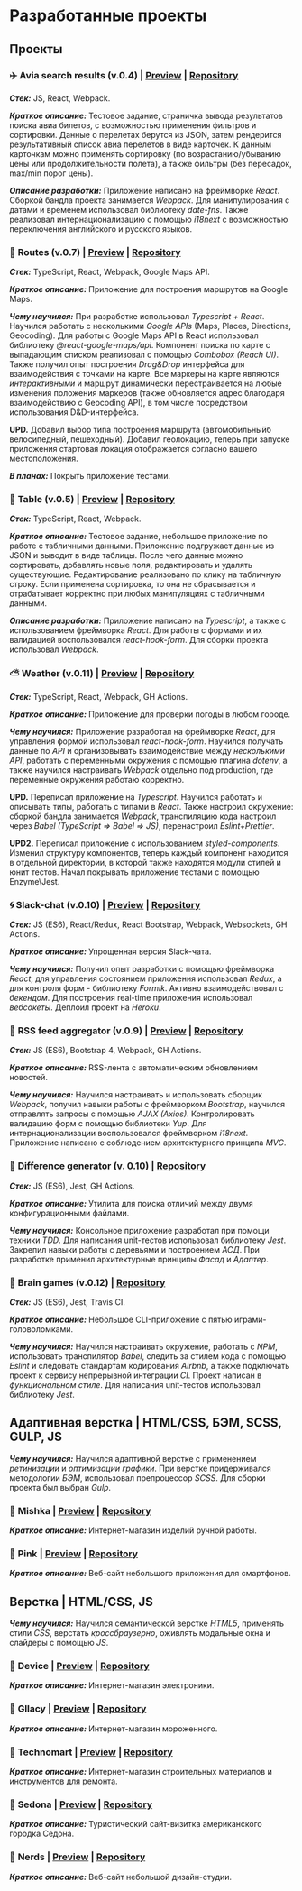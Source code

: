 # Разработанные проекты

## Проекты

### :airplane: **Avia search results (v.0.4)** | [Preview](https://test-task-gridnine-systems.vercel.app/) | [Repository](https://github.com/it-amalker/test-task-gridnine-systems)

**_Стек:_** JS, React, Webpack.

**_Краткое описание:_** Тестовое задание, страничка вывода результатов поиска авиа билетов, с возможностью применения фильтров и сортировки. Данные о перелетах берутся из JSON, затем рендерится результативный список авиа перелетов в виде карточек. К данным карточкам можно применять сортировку (по возрастанию/убыванию цены или продолжительности полета), а также фильтры (без пересадок, max/min порог цены).

**_Описание разработки:_** Приложение написано на фреймворке _React_. Сборкой бандла проекта занимается _Webpack_. Для манипулирования с датами и временем использовал библиотеку _date-fns_. Также реализовал интернационализацию с помощью _i18next_ с возможностью переключения английского и русского языков.

### :round_pushpin: **Routes (v.0.7)** | [Preview](https://routes-app.amalker.vercel.app/) | [Repository](https://github.com/it-amalker/routes-app)

**_Стек:_** TypeScript, React, Webpack, Google Maps API.

**_Краткое описание:_** Приложение для построения маршрутов на Google Maps.

**_Чему научился:_** При разработке использовал _Typescript + React_. Научился работать с несколькими _Google APIs_ (Maps, Places, Directions, Geocoding). Для работы с Google Maps API в React использовал библиотеку _@react-google-maps/api_. Компонент поиска по карте с выпадающим списком реализовал с помощью _Combobox (Reach UI)_. Также получил опыт построения _Drag&Drop_ интерфейса для взаимодействия с точками на карте. Все маркеры на карте являются _интерактивными_ и маршрут динамически перестраивается на любые изменения положения маркеров (также обновляется адрес благодаря взаимодействию с Geocoding API), в том числе посредством использования D&D-интерфейса.

**UPD.** Добавил выбор типа построения маршрута (автомобильныйб велосипедный, пешеходный). Добавил геолокацию, теперь при запуске приложения стартовая локация отображается согласно вашего местоположения.

**_В планах:_** Покрыть приложение тестами.

### :page_facing_up: **Table (v.0.5)** | [Preview](https://test-task-bim-info-ru.amalker.now.sh/) | [Repository](https://github.com/it-amalker/test-task-bim-info-ru)

**_Стек:_** TypeScript, React, Webpack.

**_Краткое описание:_** Тестовое задание, небольшое приложение по работе с табличными данными. Приложение подгружает данные из JSON и выводит в виде таблицы. После чего данные можно сортировать, добавлять новые поля, редактировать и удалять существующие. Редактирование реализовано по клику на табличную строку. Если применена сортировка, то она не сбрасывается и отрабатывает корректно при любых манипуляциях с табличными данными.

**_Описание разработки:_** Приложение написано на _Typescript_, а также с использованием фреймворка _React_. Для работы с формами и их валидацией воспользовался _react-hook-form_. Для сборки проекта использовал _Webpack_.

### :partly_sunny: **Weather (v.0.11)** | [Preview](https://weather-puce.now.sh/) | [Repository](https://github.com/it-amalker/Weather)

**_Стек:_** TypeScript, React, Webpack, GH Actions.

**_Краткое описание:_** Приложение для проверки погоды в любом городе.

**_Чему научился:_** Приложение разработал на фреймворке _React_, для управления формой использовал _react-hook-form_. Научился получать данные по _API_ и организовывать взаимодействие между _несколькими API_, работать с переменными окружения с помощью плагина _dotenv_, а также научился настраивать _Webpack_ отдельно под production, где переменные окружения работаю корректно.

**UPD.** Переписал приложение на _Typescript_. Научился работать и описывать типы, работать с типами в _React_. Также настроил окружение: сборкой бандла занимается _Webpack_, транспиляцию кода настроил через _Babel (TypeScript => Babel => JS)_, перенастроил _Eslint+Prettier_.

**UPD2.** Переписал приложение c использованием _styled-components_. Изменил структуру компонентов, теперь каждый компонент находится в отдельной директории, в которой также находятся модули стилей и юнит тестов. Начал покрывать приложение тестами с помощью Enzyme\Jest.

### :cyclone: **Slack-chat (v.0.10)** | [Preview](https://fast-lake-13387.herokuapp.com/) | [Repository](https://github.com/it-amalker/frontend-project-lvl4)

**_Стек:_** JS (ES6), React/Redux, React Bootstrap, Webpack, Websockets, GH Actions.

**_Краткое описание:_** Упрощенная версия Slack-чата.

**_Чему научился:_** Получил опыт разработки с помощью фреймворка _React_, для управления состоянием приложения использовал _Redux_, а для контроля форм - библиотеку _Formik_. Активно взаимодействовал с _бекендом_. Для построения real-time приложения использовал _вебсокеты_. Деплоил проект на _Heroku_.

### :newspaper: **RSS feed aggregator (v.0.9)** | [Preview](https://frontend-project-lvl3-nu.now.sh/) | [Repository](https://github.com/it-amalker/frontend-project-lvl3)

**_Стек:_** JS (ES6), Bootstrap 4, Webpack, GH Actions.

**_Краткое описание:_** RSS-лента с автоматическим обновлением новостей.

**_Чему научился:_** Научился настраивать и использовать сборщик _Webpack_, получил навыки работы с фреймворком _Bootstrap_, научился отправлять запросы с помощью _AJAX (Axios)_. Контролировать валидацию форм с помощью библиотеки _Yup_. Для интернационализации воспользовался фреймворком _i18next_. Приложение написано с соблюдением архитектурного принципа _MVC_.

### :mag_right: **Difference generator (v. 0.10)** | [Repository](https://github.com/it-amalker/frontend-project-lvl2)

**_Стек:_** JS (ES6), Jest, GH Actions.

**_Краткое описание:_** Утилита для поиска отличий между двумя конфигурационными файлами.

**_Чему научился:_** Консольное приложение разработал при помощи техники _TDD_. Для написания unit-тестов использовал библиотеку _Jest_. Закрепил навыки работы с деревьями и построением _АСД_. При разработке применил архитектурные принципы _Фасад_ и _Адаптер_.

### :ghost: **Brain games (v.0.12)** | [Repository](https://github.com/it-amalker/frontend-project-lvl1)

**_Стек:_** JS (ES6), Jest, Travis CI.

**_Краткое описание:_** Небольшое CLI-приложение с пятью играми-головоломками.

**_Чему научился:_** Научился настраивать окружение, работать с _NPM_, использовать транспилятор _Babel_, следить за стилем кода с помощью _Eslint_ и следовать стандартам кодирования _Airbnb_, а также подключать проект к сервису непрерывной интеграции _CI_. Проект написан в _функциональном стиле_. Для написания unit-тестов использовал библиотеку _Jest_.

## Адаптивная верстка | HTML/CSS, БЭМ, SCSS, GULP, JS

**_Чему научился:_** Научился адаптивной верстке с применением _ретинизации_ и _оптимизации графики_. При верстке придерживался методологии _БЭМ_, использовал препроцессор _SCSS_. Для сборки проекта был выбран _Gulp_.

### :bear: **Mishka** | [Preview](https://it-amalker.github.io/mishka/build) | [Repository](https://github.com/it-amalker/mishka)

**_Краткое описание:_** Интернет-магазин изделий ручной работы.

### :cherries: **Pink** | [Preview](https://it-amalker.github.io/pink/build) | [Repository](https://github.com/it-amalker/pink)

**_Краткое описание:_** Веб-сайт небольшого приложения для смартфонов.

## Верстка | HTML/CSS, JS

**_Чему научился:_** Научился семантической верстке _HTML5_, применять стили _CSS_, верстать _кроссбраузерно_, оживлять модальные окна и слайдеры с помощью _JS_.

### :battery: **Device** | [Preview](https://it-amalker.github.io/device/index.html) | [Repository](https://github.com/it-amalker/device)

**_Краткое описание:_** Интернет-магазин электроники.

### :ice_cream: **Gllacy** | [Preview](https://it-amalker.github.io/gllacy/) | [Repository](https://github.com/it-amalker/gllacy)

**_Краткое описание:_** Интернет-магазин мороженного.

### :hammer: **Technomart** | [Preview](https://it-amalker.github.io/technomart/index.html) | [Repository](https://github.com/it-amalker/technomart)

**_Краткое описание:_** Интернет-магазин строительных материалов и инструментов для ремонта.

### :sunrise_over_mountains: **Sedona** | [Preview](https://it-amalker.github.io/sedona/index.html) | [Repository](https://github.com/it-amalker/sedona)

**_Краткое описание:_** Туристический сайт-визитка американского городка Седона.

### :city_sunrise: **Nerds** | [Preview](https://it-amalker.github.io/nerds) | [Repository](https://github.com/it-amalker/nerds)

**_Краткое описание:_** Веб-сайт небольшой дизайн-студии.

